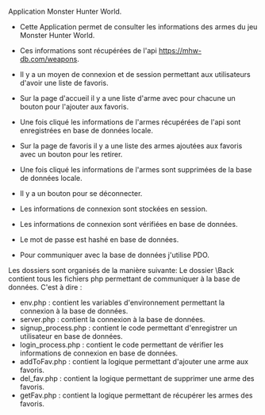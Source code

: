 Application Monster Hunter World.
- Cette Application permet de consulter les informations des armes du jeu Monster Hunter World.
- Ces informations sont récupérées de l'api https://mhw-db.com/weapons.
- Il y a un moyen de connexion et de session permettant aux utilisateurs d'avoir une liste de favoris.
- Sur la page d'accueil il y a une liste d'arme avec pour chacune un bouton pour l'ajouter aux favoris.
- Une fois cliqué les informations de l'armes récupérées de l'api sont enregistrées en base de données locale.
- Sur la page de favoris il y a une liste des armes ajoutées aux favoris avec un bouton pour les retirer.
- Une fois cliqué les informations de l'armes sont supprimées de la base de données locale.
- Il y a un bouton pour se déconnecter.
- Les informations de connexion sont stockées en session.
- Les informations de connexion sont vérifiées en base de données.
- Le mot de passe est hashé en base de données.

- Pour communiquer avec la base de données j'utilise PDO.

Les dossiers sont organisés de la manière suivante:
Le dossier \Back contient tous les fichiers php permettant de communiquer à la base de données.
C'est à dire :
* env.php : contient les variables d'environnement permettant la connexion à la base de données.
* server.php : contient la connexion à la base de données.
* signup_process.php : contient le code permettant d'enregistrer un utilisateur en base de données.
* login_process.php : contient le code permettant de vérifier les informations de connexion en base de données.
* addToFav.php : contient la logique permettant d'ajouter une arme aux favoris.
* del_fav.php : contient la logique permettant de supprimer une arme des favoris.
* getFav.php : contient la logique permettant de récupérer les armes des favoris.
